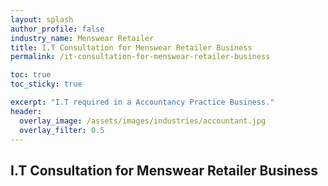 ```yaml
---
layout: splash 
author_profile: false 
industry_name: Menswear Retailer
title: I.T Consultation for Menswear Retailer Business
permalink: /it-consultation-for-menswear-retailer-business

toc: true
toc_sticky: true

excerpt: "I.T required in a Accountancy Practice Business."
header:
  overlay_image: /assets/images/industries/accountant.jpg
  overlay_filter: 0.5 
---
```


## I.T Consultation for Menswear Retailer Business